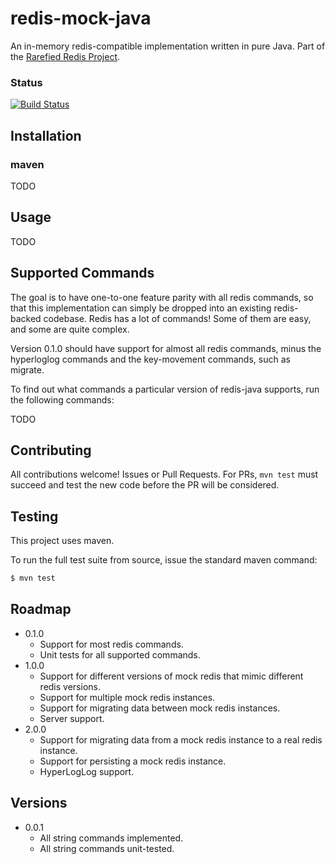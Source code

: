 # redis-mock-java
An in-memory redis-compatible implementation written in pure Java. Part of the [Rarefied Redis Project](http://wilkenstein.github.io/rarefied-redis/).

### Status
[![Build Status](https://travis-ci.org/wilkenstein/redis-mock-java.svg?branch=master)](https://travis-ci.org/wilkenstein/redis-mock-java)

## Installation

### maven

TODO

## Usage

TODO

## Supported Commands

The goal is to have one-to-one feature parity with all redis commands, so that this implementation can simply be dropped into an existing redis-backed codebase. Redis has a lot of commands! Some of them are easy, and some are quite complex.

Version 0.1.0 should have support for almost all redis commands, minus the hyperloglog commands and the key-movement commands, such as migrate.

To find out what commands a particular version of redis-java supports, run the following commands:

TODO

## Contributing

All contributions welcome! Issues or Pull Requests. For PRs, `mvn test` must
succeed and test the new code before the PR will be considered.

## Testing

This project uses maven.

To run the full test suite from source, issue the standard maven command:

````bash
$ mvn test
````

## Roadmap

* 0.1.0
  - Support for most redis commands.
  - Unit tests for all supported commands.
* 1.0.0
  - Support for different versions of mock redis that mimic different
    redis versions.
  - Support for multiple mock redis instances.
  - Support for migrating data between mock redis instances.
  - Server support.
* 2.0.0
  - Support for migrating data from a mock redis instance to a real
    redis instance.
  - Support for persisting a mock redis instance.
  - HyperLogLog support.

## Versions

* 0.0.1
  - All string commands implemented.
  - All string commands unit-tested.